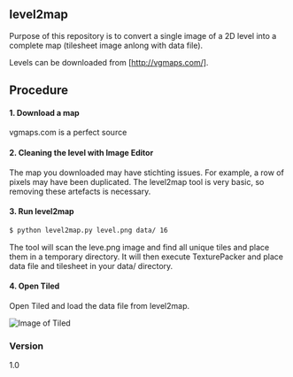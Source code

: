 ## level2map
Purpose of this repository is to convert a single image of a 2D level into a complete map (tilesheet image anlong with data file).

Levels can be downloaded from [http://vgmaps.com/].

## Procedure
#### 1. Download a map
  vgmaps.com is a perfect source
  
#### 2. Cleaning the level with Image Editor
The map you downloaded may have stichting issues. For example, a row of pixels may have been duplicated. The level2map tool is very basic, so removing these artefacts is necessary.
 
#### 3. Run level2map
```sh
$ python level2map.py level.png data/ 16
```
The tool will scan the leve.png image and find all unique tiles and place them in a temporary directory. It will then execute TexturePacker and place data file and tilesheet in your data/ directory.

#### 4. Open Tiled
Open Tiled and load the data file from level2map.

![Image of Tiled](https://github.com/asalga/level2map/readme/example.png)

### Version
1.0
